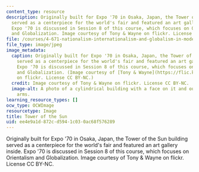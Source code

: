 ```yaml
---
content_type: resource
description: Originally built for Expo '70 in Osaka, Japan, the Tower of the Sun building
  served as a centerpiece for the world's fair and featured an art gallery inside.
  Expo '70 is discussed in Session 8 of this course, which focuses on Orientalism
  and Globalization. Image courtesy of Tony & Wayne on flickr. License CC BY-NC.
file: /courses/4-671-nationalism-internationalism-and-globalism-in-modern-art-spring-2016/ee4e9a1d872cd5941c030ac68f576289_4-671s16.jpg
file_type: image/jpeg
image_metadata:
  caption: Originally built for Expo '70 in Osaka, Japan, the Tower of the Sun building
    served as a centerpiece for the world's fair and featured an art gallery inside.
    Expo '70 is discussed in Session 8 of this course, which focuses on Orientalism
    and Globalization. (Image courtesy of [Tony & Wayne](https://flic.kr/p/oUQNcX)
    on flickr. License CC BY-NC.)
  credit: Image courtesy of Tony & Wayne on flickr. License CC BY-NC.
  image-alt: A photo of a cylindrical building with a face on it and outstretched
    arms.
learning_resource_types: []
ocw_type: OCWImage
resourcetype: Image
title: Tower of the Sun
uid: ee4e9a1d-872c-d594-1c03-0ac68f576289
---
```

Originally built for Expo '70 in Osaka, Japan, the Tower of the Sun building served as a centerpiece for the world's fair and featured an art gallery inside. Expo '70 is discussed in Session 8 of this course, which focuses on Orientalism and Globalization. Image courtesy of Tony & Wayne on flickr. License CC BY-NC.

